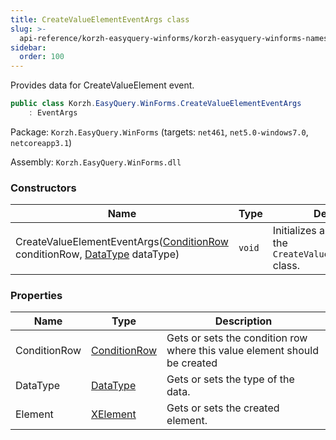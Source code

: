 ```yaml
---
title: CreateValueElementEventArgs class
slug: >-
  api-reference/korzh-easyquery-winforms/korzh-easyquery-winforms-namespace/createvalueelementeventargs-class
sidebar:
  order: 100
---
```


Provides data for CreateValueElement event.
```csharp
public class Korzh.EasyQuery.WinForms.CreateValueElementEventArgs
    : EventArgs

```
Package: `Korzh.EasyQuery.WinForms` (targets: `net461`, `net5.0-windows7.0`, `netcoreapp3.1`)

Assembly: `Korzh.EasyQuery.WinForms.dll`

### Constructors

| Name | Type | Description | 
| --- | --- | --- | 
| CreateValueElementEventArgs([ConditionRow](///easyquery/docs/api-reference/korzh-easyquery-winforms/korzh-easyquery-winforms-namespace/conditionrow-class) conditionRow, [DataType](///easyquery/docs/api-reference/easydata-core/easydata-namespace/datatype-enum) dataType) | `void` | Initializes a new instance of the `CreateValueElementEventArgs` class. | 


### Properties

| Name | Type | Description | 
| --- | --- | --- | 
| ConditionRow | [ConditionRow](///easyquery/docs/api-reference/korzh-easyquery-winforms/korzh-easyquery-winforms-namespace/conditionrow-class) | Gets or sets the condition row where this value element should be created | 
| DataType | [DataType](///easyquery/docs/api-reference/easydata-core/easydata-namespace/datatype-enum) | Gets or sets the type of the data. | 
| Element | [XElement](///easyquery/docs/api-reference/korzh-easyquery-winforms/korzh-easyquery-winforms-namespace/xelement-class) | Gets or sets the created element. |
